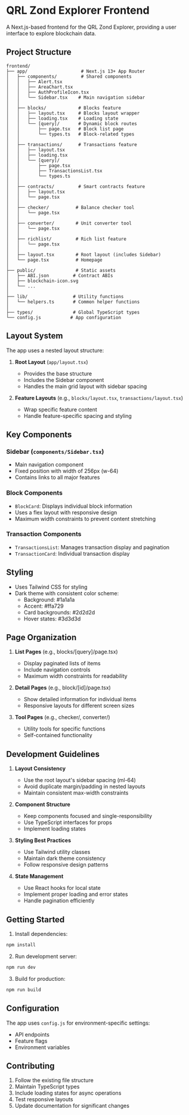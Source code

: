# QRL Zond Explorer Frontend

A Next.js-based frontend for the QRL Zond Explorer, providing a user interface to explore blockchain data.

## Project Structure

```
frontend/
├── app/                    # Next.js 13+ App Router
│   ├── components/         # Shared components
│   │   ├── Alert.tsx
│   │   ├── AreaChart.tsx
│   │   ├── AuthProfileIcon.tsx
│   │   └── Sidebar.tsx    # Main navigation sidebar
│   │
│   ├── blocks/            # Blocks feature
│   │   ├── layout.tsx     # Blocks layout wrapper
│   │   ├── loading.tsx    # Loading state
│   │   └── [query]/       # Dynamic block routes
│   │       ├── page.tsx   # Block list page
│   │       └── types.ts   # Block-related types
│   │
│   ├── transactions/      # Transactions feature
│   │   ├── layout.tsx
│   │   ├── loading.tsx
│   │   └── [query]/
│   │       ├── page.tsx
│   │       ├── TransactionsList.tsx
│   │       └── types.ts
│   │
│   ├── contracts/         # Smart contracts feature
│   │   ├── layout.tsx
│   │   └── page.tsx
│   │
│   ├── checker/          # Balance checker tool
│   │   └── page.tsx
│   │
│   ├── converter/        # Unit converter tool
│   │   └── page.tsx
│   │
│   ├── richlist/         # Rich list feature
│   │   └── page.tsx
│   │
│   ├── layout.tsx        # Root layout (includes Sidebar)
│   └── page.tsx          # Homepage
│
├── public/               # Static assets
│   ├── ABI.json         # Contract ABIs
│   ├── blockchain-icon.svg
│   └── ...
│
├── lib/                 # Utility functions
│   └── helpers.ts       # Common helper functions
│
├── types/               # Global TypeScript types
└── config.js           # App configuration
```

## Layout System

The app uses a nested layout structure:

1. **Root Layout** (`app/layout.tsx`)
   - Provides the base structure
   - Includes the Sidebar component
   - Handles the main grid layout with sidebar spacing

2. **Feature Layouts** (e.g., `blocks/layout.tsx`, `transactions/layout.tsx`)
   - Wrap specific feature content
   - Handle feature-specific spacing and styling

## Key Components

### Sidebar (`components/Sidebar.tsx`)
- Main navigation component
- Fixed position with width of 256px (w-64)
- Contains links to all major features

### Block Components
- `BlockCard`: Displays individual block information
- Uses a flex layout with responsive design
- Maximum width constraints to prevent content stretching

### Transaction Components
- `TransactionsList`: Manages transaction display and pagination
- `TransactionCard`: Individual transaction display

## Styling

- Uses Tailwind CSS for styling
- Dark theme with consistent color scheme:
  - Background: #1a1a1a
  - Accent: #ffa729
  - Card backgrounds: #2d2d2d
  - Hover states: #3d3d3d

## Page Organization

1. **List Pages** (e.g., blocks/[query]/page.tsx)
   - Display paginated lists of items
   - Include navigation controls
   - Maximum width constraints for readability

2. **Detail Pages** (e.g., block/[id]/page.tsx)
   - Show detailed information for individual items
   - Responsive layouts for different screen sizes

3. **Tool Pages** (e.g., checker/, converter/)
   - Utility tools for specific functions
   - Self-contained functionality

## Development Guidelines

1. **Layout Consistency**
   - Use the root layout's sidebar spacing (ml-64)
   - Avoid duplicate margin/padding in nested layouts
   - Maintain consistent max-width constraints

2. **Component Structure**
   - Keep components focused and single-responsibility
   - Use TypeScript interfaces for props
   - Implement loading states

3. **Styling Best Practices**
   - Use Tailwind utility classes
   - Maintain dark theme consistency
   - Follow responsive design patterns

4. **State Management**
   - Use React hooks for local state
   - Implement proper loading and error states
   - Handle pagination efficiently

## Getting Started

1. Install dependencies:
```bash
npm install
```

2. Run development server:
```bash
npm run dev
```

3. Build for production:
```bash
npm run build
```

## Configuration

The app uses `config.js` for environment-specific settings:
- API endpoints
- Feature flags
- Environment variables

## Contributing

1. Follow the existing file structure
2. Maintain TypeScript types
3. Include loading states for async operations
4. Test responsive layouts
5. Update documentation for significant changes
